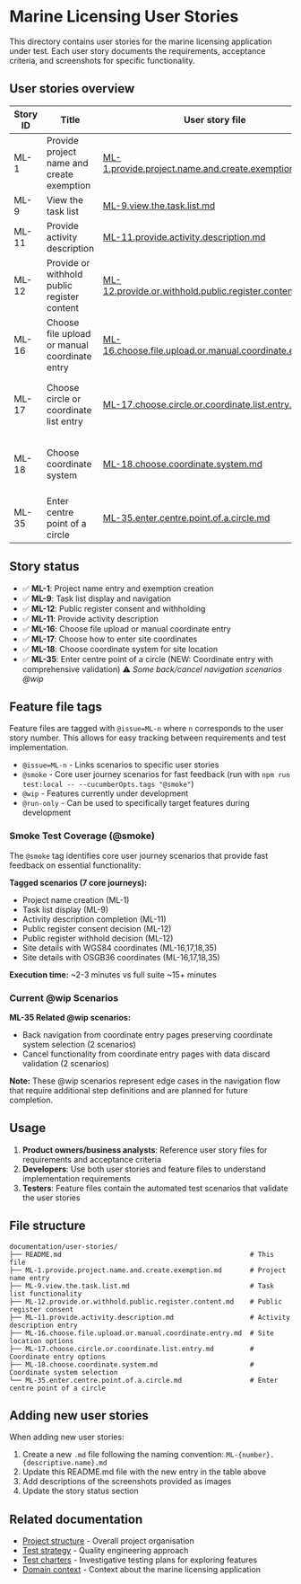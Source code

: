 # Marine Licensing User Stories

This directory contains user stories for the marine licensing application under test. Each user story documents the requirements, acceptance criteria, and screenshots for specific functionality.

## User stories overview

| Story ID | Title                                         | User story file                                                                                                    | Feature files                                                                                                                                                                                                                                                                                                                                                                                                                                                            |
| -------- | --------------------------------------------- | ------------------------------------------------------------------------------------------------------------------ | ------------------------------------------------------------------------------------------------------------------------------------------------------------------------------------------------------------------------------------------------------------------------------------------------------------------------------------------------------------------------------------------------------------------------------------------------------------------------ |
| ML-1     | Provide project name and create exemption     | [ML-1.provide.project.name.and.create.exemption.md](./ML-1.provide.project.name.and.create.exemption.md)           | [project.name.feature](../../test/features/project.name.feature), [validation.project.name.feature](../../test/features/validation.project.name.feature)                                                                                                                                                                                                                                                                                                                 |
| ML-9     | View the task list                            | [ML-9.view.the.task.list.md](./ML-9.view.the.task.list.md)                                                         | [task.list.feature](../../test/features/task.list.feature), [project.name.feature](../../test/features/project.name.feature)                                                                                                                                                                                                                                                                                                                                             |
| ML-11    | Provide activity description                  | [ML-11.provide.activity.description.md](./ML-11.provide.activity.description.md)                                   | [activity.description.feature](../../test/features/activity.description.feature)                                                                                                                                                                                                                                                                                                                                                                                         |
| ML-12    | Provide or withhold public register content   | [ML-12.provide.or.withhold.public.register.content.md](./ML-12.provide.or.withhold.public.register.content.md)     | [public.register.feature](../../test/features/public.register.feature), [validation.public.register.feature](../../test/features/validation.public.register.feature), [back.and.cancel.public.register.feature](../../test/features/back.and.cancel.public.register.feature)                                                                                                                                                                                             |
| ML-16    | Choose file upload or manual coordinate entry | [ML-16.choose.file.upload.or.manual.coordinate.entry.md](./ML-16.choose.file.upload.or.manual.coordinate.entry.md) | [site.details.manual.circle.feature](../../test/features/site.details.manual.circle.feature), [site.details.manual.polygon.feature](../../test/features/site.details.manual.polygon.feature), [validation.site.details.feature](../../test/features/validation.site.details.feature), [back.link.site.details.feature](../../test/features/back.link.site.details.feature), [cancel.button.site.details.feature](../../test/features/cancel.button.site.details.feature) |
| ML-17    | Choose circle or coordinate list entry        | [ML-17.choose.circle.or.coordinate.list.entry.md](./ML-17.choose.circle.or.coordinate.list.entry.md)               | [site.details.manual.circle.feature](../../test/features/site.details.manual.circle.feature), [site.details.manual.polygon.feature](../../test/features/site.details.manual.polygon.feature), [validation.site.details.feature](../../test/features/validation.site.details.feature), [back.link.site.details.feature](../../test/features/back.link.site.details.feature), [cancel.button.site.details.feature](../../test/features/cancel.button.site.details.feature) |
| ML-18    | Choose coordinate system                      | [ML-18.choose.coordinate.system.md](./ML-18.choose.coordinate.system.md)                                           | [site.details.manual.circle.feature](../../test/features/site.details.manual.circle.feature), [site.details.manual.polygon.feature](../../test/features/site.details.manual.polygon.feature), [validation.site.details.feature](../../test/features/validation.site.details.feature), [back.link.site.details.feature](../../test/features/back.link.site.details.feature), [cancel.button.site.details.feature](../../test/features/cancel.button.site.details.feature) |
| ML-35    | Enter centre point of a circle                | [ML-35.enter.centre.point.of.a.circle.md](./ML-35.enter.centre.point.of.a.circle.md)                               | [site.details.manual.circle.feature](../../test/features/site.details.manual.circle.feature), [validation.centre.point.coordinates.feature](../../test/features/validation.centre.point.coordinates.feature), [back.link.site.details.feature](../../test/features/back.link.site.details.feature), [cancel.button.site.details.feature](../../test/features/cancel.button.site.details.feature)                                                                         |

## Story status

- ✅ **ML-1**: Project name entry and exemption creation
- ✅ **ML-9**: Task list display and navigation
- ✅ **ML-12**: Public register consent and withholding
- ✅ **ML-11**: Provide activity description
- ✅ **ML-16**: Choose file upload or manual coordinate entry
- ✅ **ML-17**: Choose how to enter site coordinates
- ✅ **ML-18**: Choose coordinate system for site location
- ✅ **ML-35**: Enter centre point of a circle (NEW: Coordinate entry with comprehensive validation) ⚠️ _Some back/cancel navigation scenarios @wip_

## Feature file tags

Feature files are tagged with `@issue=ML-n` where `n` corresponds to the user story number. This allows for easy tracking between requirements and test implementation.

- `@issue=ML-n` - Links scenarios to specific user stories
- `@smoke` - Core user journey scenarios for fast feedback (run with `npm run test:local -- --cucumberOpts.tags "@smoke"`)
- `@wip` - Features currently under development
- `@run-only` - Can be used to specifically target features during development

### Smoke Test Coverage (@smoke)

The `@smoke` tag identifies core user journey scenarios that provide fast feedback on essential functionality:

**Tagged scenarios (7 core journeys):**

- Project name creation (ML-1)
- Task list display (ML-9)
- Activity description completion (ML-11)
- Public register consent decision (ML-12)
- Public register withhold decision (ML-12)
- Site details with WGS84 coordinates (ML-16,17,18,35)
- Site details with OSGB36 coordinates (ML-16,17,18,35)

**Execution time:** ~2-3 minutes vs full suite ~15+ minutes

### Current @wip Scenarios

**ML-35 Related @wip scenarios:**

- Back navigation from coordinate entry pages preserving coordinate system selection (2 scenarios)
- Cancel functionality from coordinate entry pages with data discard validation (2 scenarios)

**Note:** These @wip scenarios represent edge cases in the navigation flow that require additional step definitions and are planned for future completion.

## Usage

1. **Product owners/business analysts**: Reference user story files for requirements and acceptance criteria
2. **Developers**: Use both user stories and feature files to understand implementation requirements
3. **Testers**: Feature files contain the automated test scenarios that validate the user stories

## File structure

```
documentation/user-stories/
├── README.md                                               # This file
├── ML-1.provide.project.name.and.create.exemption.md       # Project name entry
├── ML-9.view.the.task.list.md                              # Task list functionality
├── ML-12.provide.or.withhold.public.register.content.md    # Public register consent
├── ML-11.provide.activity.description.md                   # Activity description entry
├── ML-16.choose.file.upload.or.manual.coordinate.entry.md  # Site location options
├── ML-17.choose.circle.or.coordinate.list.entry.md         # Coordinate entry options
├── ML-18.choose.coordinate.system.md                       # Coordinate system selection
└── ML-35.enter.centre.point.of.a.circle.md                 # Enter centre point of a circle
```

## Adding new user stories

When adding new user stories:

1. Create a new `.md` file following the naming convention: `ML-{number}.{descriptive.name}.md`
2. Update this README.md file with the new entry in the table above
3. Add descriptions of the screenshots provided as images
4. Update the story status section

## Related documentation

- [Project structure](../README.md) - Overall project organisation
- [Test strategy](../test-strategy/README.md) - Quality engineering approach
- [Test charters](../test-charters/README.md) - Investigative testing plans for exploring features
- [Domain context](../test-strategy/domain-context.md) - Context about the marine licensing application
